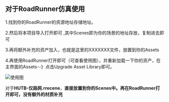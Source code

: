 ## 对于RoadRunner仿真使用

1.找到你的RoadRunner的资源地址存储地址。



2.然后将本项目导入打开即可 ,其中Scenes即为你的场景的地址存放，复制进去即可



3.再将额外补充的资产加入，也就是这里的XXXXXXX文件，放置到你的Assets



4.再使用RoadRunner打开即可（可查看使用图），并重新加载一下你的资产，在主界面的Assets--》点击Upgrade Asset Library即可。






![使用图](https://github.com/OpenHUTB/driving/blob/master/roadrunner/使用图.png)


对于**HUTB-仅路网.rrecene**，**直接放置到你的Scenes中。再在RoadRunner打开即可，没有额外的材质补充**
